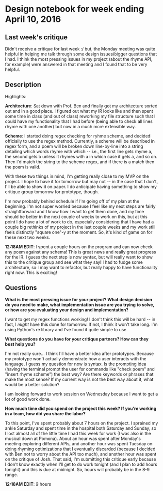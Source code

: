 # Design notebook for week ending April 10, 2016

## Last week's critique

Didn't receive a critique for last week :/ but, the Monday meeting was quite helpful in helping me talk through some design issues/bigger questions that I had. I think the most pressing issues in my project (about the rhyme API, for example) were answered in that meeting and I found that to be very helpful.

## Description

Highlights:

**Architecture**: Sat down with Prof. Ben and finally got my architecture sorted out and in a good place. I figured out what my IR looks like and then spent some time in class (and out of class) reworking my file structure such that I could have my functionality that I had before (being able to check all lines rhyme with one another) but now in a much more extensible way.

**Scheme**: I started doing regex checking for ryhme scheme, and decided officially to use the regex method. Currently, a scheme will be described in regex form, and a poem will be broken down line-by-line into a string detailing which words rhyme with which -- i.e., the first line gets rhyme a, the second gets b unless it rhymes with a in which case it gets a, and so on. Then I'd match the string to the scheme regex, and if there is a match then the poem is valid.

With these two things in mind, I'm getting really close to my MVP on the project. I hope to have it for tomorrow but may not -- in the case that I don't, I'll be able to show it on paper. I do anticipate having something to show my critique group tomorrow for prototype, though. 

I'm now probably behind schedule if I'm going off of my plan at the beginning. I'm not super worried because I feel like my next steps are fairly straightforward and I know how I want to get them done, and my time should be better in the next couple of weeks to work on this, but at this point I do have a lot of work to do, especially considering that I have had a couple big rethinks of my project in the last couple weeks and my work still feels distinctly "square one"-y at the moment. So, it's kind of game on for these next two weeks.

**12:18AM EDIT**: I spent a couple hours on the program and can now check any poem against any schema! This is great news and really great progress for the IR. I guess the next step is now syntax, but will really want to show this to the critique group and see what they say! I had to fudge some architecture, so I may want to refactor, but really happy to have functionality right now. This is exciting!

## Questions

**What is the most pressing issue for your project? What design decision do
you need to make, what implementation issue are you trying to solve, or how
are you evaluating your design and implementation?**

I want to get my regex functions working! I don't think this will be hard -- in fact, I *might* have this done for tomorrow. If not, I think it won't take long. I'm using Python's re library and I've found it quite simple to use.

**What questions do you have for your critique partners? How can they best help
you?**

I'm not really sure... I think I'll have a better idea after prototypes. Because my prototype won't actually demonstrate how a user interacts with the language, I guess my question for now is syntax. Is the prompting idea (having the terminal prompt the user for commands like "check poem" and "insert rhyme scheme") the best way? Are there keywords or phrases that make the most sense? If my current way is not the best way about it, what would be a better solution?

I am looking forward to work session on Wednesday because I want to get a lot of good work done.

**How much time did you spend on the project this week? If you're working in a
team, how did you share the labor?**

To this point, I've spent probably about 7 hours on the project. I sprained my ankle Saturday and spent time in the hospital both Saturday and Sunday, so I lost almost all of the little time I had this week for work (I was also in the musical down at Pomona). About an hour was spent after Monday's meeting exploring different APIs, and another hour was spent Tuesday on doing rhyming optimizations that I eventually discarded (because I decided with Ben not to worry about the API too much), and another hour was spent on the critique of Josh. That said, I'm submitting this critique early because I don't know exactly when I'll get to do work tonight (and I plan to add hours tonight) and this is due at midnight. So, hours will probably be in the 8-9 range.

**12:18AM EDIT**: 9 hours

